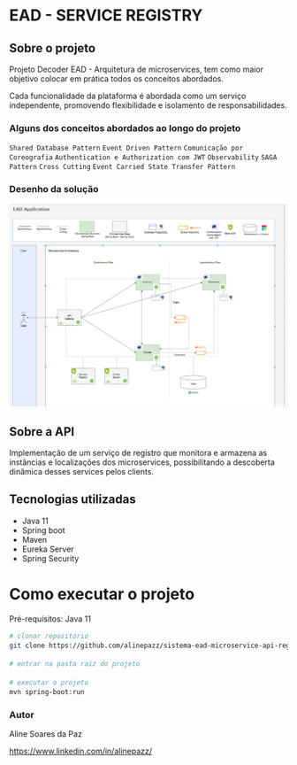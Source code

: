 # EAD - SERVICE REGISTRY
## Sobre o projeto
Projeto Decoder EAD - Arquitetura de microservices, tem como maior
objetivo colocar em prática todos os conceitos abordados.

Cada funcionalidade da plataforma é abordada como um serviço independente, promovendo flexibilidade e isolamento de responsabilidades.

### Alguns dos conceitos abordados ao longo do projeto
`Shared Database Pattern`
`Event Driven Pattern`
`Comunicação por Coreografia`
`Authentication e Authorization com JWT`
`Observability`
`SAGA Pattern`
`Cross
Cutting`
`Event Carried State Transfer Pattern`

### Desenho da solução
![Desenho da solucao ead](imagens/projeto.png)

## Sobre a API
Implementação de um serviço de registro que monitora e armazena as instâncias e localizações dos microservices, possibilitando a descoberta dinâmica desses services pelos clients.

## Tecnologias utilizadas
- Java 11
- Spring boot
- Maven
- Eureka Server
- Spring Security

# Como executar o projeto
Pré-requisitos: Java 11

```bash
# clonar repositório
git clone https://github.com/alinepazz/sistema-ead-microservice-api-registry.git

# entrar na pasta raiz do projeto

# executar o projeto
mvn spring-boot:run
```
### Autor
Aline Soares da Paz

https://www.linkedin.com/in/alinepazz/

